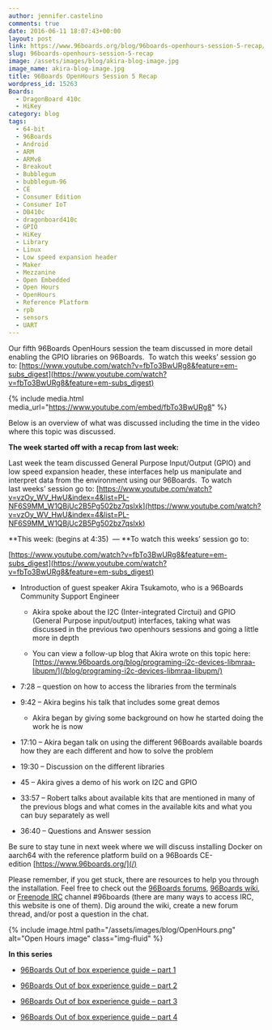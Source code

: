 ```yaml
---
author: jennifer.castelino
comments: true
date: 2016-06-11 18:07:43+00:00
layout: post
link: https://www.96boards.org/blog/96boards-openhours-session-5-recap/
slug: 96boards-openhours-session-5-recap
image: /assets/images/blog/akira-blog-image.jpg
image_name: akira-blog-image.jpg
title: 96Boards OpenHours Session 5 Recap
wordpress_id: 15263
Boards:
  - DragonBoard 410c
  - HiKey
category: blog
tags:
  - 64-bit
  - 96Boards
  - Android
  - ARM
  - ARMv8
  - Breakout
  - Bubblegum
  - bubblegum-96
  - CE
  - Consumer Edition
  - Consumer IoT
  - DB410c
  - dragonboard410c
  - GPIO
  - HiKey
  - Library
  - Linux
  - Low speed expansion header
  - Maker
  - Mezzanine
  - Open Embedded
  - Open Hours
  - OpenHours
  - Reference Platform
  - rpb
  - sensors
  - UART
---
```


Our fifth 96Boards OpenHours session the team discussed in more detail enabling the GPIO libraries on 96Boards.  To watch this weeks’ session go to: [https://www.youtube.com/watch?v=fbTo3BwURg8&feature=em-subs_digest](https://www.youtube.com/watch?v=fbTo3BwURg8&feature=em-subs_digest)

{% include media.html media_url="https://www.youtube.com/embed/fbTo3BwURg8" %}

Below is an overview of what was discussed including the time in the video where this topic was discussed.

**The week started off with a recap from last week:**

Last week the team discussed General Purpose Input/Output (GPIO) and low speed expansion header, these interfaces help us manipulate and interpret data from the environment using our 96Boards.  To watch last weeks’ session go to: [https://www.youtube.com/watch?v=vzOy_WV_HwU&index=4&list=PL-NF6S9MM_W1QBjUc2B5Pg502bz7qslxk](https://www.youtube.com/watch?v=vzOy_WV_HwU&index=4&list=PL-NF6S9MM_W1QBjUc2B5Pg502bz7qslxk)

**This week: (begins at 4:35)  — **To watch this weeks’ session go to:

[https://www.youtube.com/watch?v=fbTo3BwURg8&feature=em-subs_digest](https://www.youtube.com/watch?v=fbTo3BwURg8&feature=em-subs_digest)

- Introduction of guest speaker Akira Tsukamoto, who is a 96Boards Community Support Engineer

  - Akira spoke about the I2C (Inter-integrated Circtui) and GPIO (General Purpose input/output) interfaces, taking what was discussed in the previous two openhours sessions and going a little more in depth

  - You can view a follow-up blog that Akira wrote on this topic here: [https://www.96boards.org/blog/programing-i2c-devices-libmraa-libupm/](/blog/programing-i2c-devices-libmraa-libupm/)

- 7:28 – question on how to access the libraries from the terminals

- 9:42 – Akira begins his talk that includes some great demos

  - Akira began by giving some background on how he started doing the work he is now

- 17:10 – Akira began talk on using the different 96Boards available boards how they are each different and how to solve the problem

- 19:30 – Discussion on the different libraries

- 45 – Akira gives a demo of his work on I2C and GPIO

- 33:57 – Robert talks about available kits that are mentioned in many of the previous blogs and what comes in the available kits and what you can buy separately as well

- 36:40 – Questions and Answer session

Be sure to stay tune in next week where we will discuss installing Docker on aarch64 with the reference platform build on a 96Boards CE-edition [https://www.96boards.org/](/)

Please remember, if you get stuck, there are resources to help you through the installation. Feel free to check out the [96Boards forums](https://discuss.96boards.org/), [96Boards wiki](https://github.com/96boards/documentation/wiki), or [Freenode IRC](http://webchat.freenode.net/?channels=%2396boards) channel #96boards (there are many ways to access IRC, this website is one of them). Dig around the wiki, create a new forum thread, and/or post a question in the chat.

{% include image.html path="/assets/images/blog/OpenHours.png" alt="Open Hours image" class="img-fluid" %}

**In this series**

- [96Boards Out of box experience guide – part 1](/blog/96boards-box-experience-guide-1/)

- [96Boards Out of box experience guide – part 2](/blog/96boards-box-experience-guide-2/)

- [96Boards Out of box experience guide – part 3](/blog/96boards-box-experience-guide-3/)

- [96Boards Out of box experience guide – part 4](/blog/96boards-box-experience-guide-4/)
